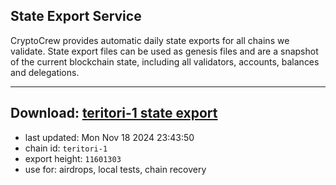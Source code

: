 ## State Export Service
CryptoCrew provides automatic daily state exports for all chains we validate. State export files can be used as genesis files and are a snapshot of the current blockchain state, including all validators, accounts, balances and delegations.

---
**Download: [teritori-1 state export](https://dl-eu2.ccvalidators.com/SERVICE/teritori/teritori-1_export_11601303.json)**
---

- last updated: Mon Nov 18 2024 23:43:50
- chain id: `teritori-1`
- export height: `11601303`
- use for: airdrops, local tests, chain recovery
